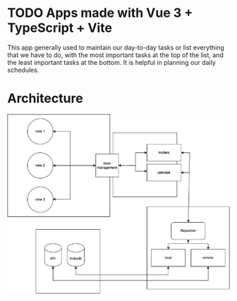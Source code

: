 # TODO Apps made with Vue 3 + TypeScript + Vite

This app generally used to maintain our day-to-day tasks or list everything that we have to do, with the most important tasks at the top of the list, and the least important tasks at the bottom. It is helpful in planning our daily schedules.


# Architecture
![Getting Started](./src/assets/architecture..png)